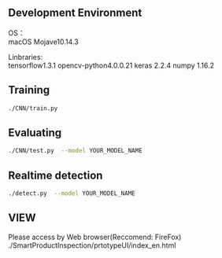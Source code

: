 
## Development Environment

OS：    
macOS Mojave10.14.3

Linbraries:   
tensorflow1.3.1
opencv-python4.0.0.21
keras 2.2.4
numpy 1.16.2

## Training


```bash
./CNN/train.py
```

## Evaluating

```bash
./CNN/test.py  --model YOUR_MODEL_NAME
```
## Realtime detection

```bash
./detect.py  --model YOUR_MODEL_NAME
```
## VIEW

Please access by Web browser(Reccomend: FireFox)
./SmartProductInspection/prtotypeUI/index_en.html
